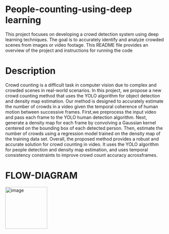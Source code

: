 # People-counting-using-deep learning
This project focuses on developing a crowd detection system using deep learning techniques. The goal is to accurately identify and analyze crowded scenes from images or video footage. This README file provides an overview of the project and instructions for running the code
# Description
Crowd counting is a difficult task in computer vision due to complex and crowded scenes in real-world scenarios. In this project, we propose a new crowd counting method that uses the YOLO
algorithm for object detection and density map estimation. Our method is designed to accurately estimate the number of crowds in a video given the temporal coherence of human motion between successive frames. First,we preprocess the input video and pass each frame to the YOLO human detection algorithm. Next, generate a density map for each frame by convolving a Gaussian kernel centered on the bounding box of each detected person. Then, estimate the number of crowds using a regression model trained on the density map of the training data set. Overall, the proposed method provides a robust and accurate solution for crowd counting in video. It uses the YOLO algorithm for people detection and density map estimation, and uses temporal consistency constraints to improve crowd count accuracy acrossframes.
# FLOW-DIAGRAM
<img width="132" alt="image" src="https://github.com/Vkeerthu/People-counting-using-ML/assets/118120941/b10f7da5-69b4-444d-91a8-ac97f6f4ffd0">

